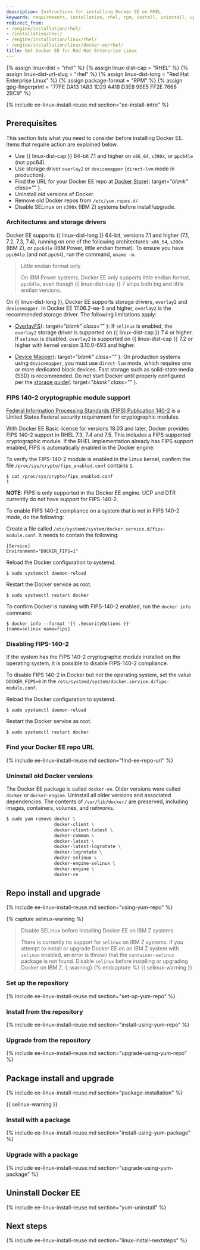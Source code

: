 ```yaml
---
description: Instructions for installing Docker EE on RHEL
keywords: requirements, installation, rhel, rpm, install, uninstall, upgrade, update
redirect_from:
- /engine/installation/rhel/
- /installation/rhel/
- /engine/installation/linux/rhel/
- /engine/installation/linux/docker-ee/rhel/
title: Get Docker EE for Red Hat Enterprise Linux
---
```


{% assign linux-dist = "rhel" %}
{% assign linux-dist-cap = "RHEL" %}
{% assign linux-dist-url-slug = "rhel" %}
{% assign linux-dist-long = "Red Hat Enterprise Linux" %}
{% assign package-format = "RPM" %}
{% assign gpg-fingerprint = "77FE DA13 1A83 1D29 A418  D3E8 99E5 FF2E 7668 2BC9" %}


{% include ee-linux-install-reuse.md section="ee-install-intro" %}

## Prerequisites

This section lists what you need to consider before installing Docker EE. Items that require action are explained below.

- Use {{ linux-dist-cap }} 64-bit 7.1 and higher on `x86_64`, `s390x`, or `ppc64le` (not ppc64).
- Use storage driver `overlay2` or `devicemapper` (`direct-lvm` mode in production).
- Find the URL for your Docker EE repo at [Docker Store](https://store.docker.com/my-content){: target="_blank" class="_" }.
- Uninstall old versions of Docker.
- Remove old Docker repos from `/etc/yum.repos.d/`.
- Disable SELinux on `s390x` (IBM Z) systems before install/upgrade.

### Architectures and storage drivers

Docker EE supports {{ linux-dist-long }} 64-bit, versions 7.1 and higher (7.1, 7.2, 7.3, 7.4), running on one of the following architectures: `x86_64`, `s390x` (IBM Z), or `ppc64le` (IBM Power, little endian format). To ensure you have `ppc64le` (and not `ppc64`), run the command, `uname -m`.

> Little endian format only
>
> On IBM Power systems, Docker EE only supports little endian format, `ppc64le`, even though {{ linux-dist-cap }} 7 ships both big and little endian versions.

On {{ linux-dist-long }}, Docker EE supports storage drivers, `overlay2` and `devicemapper`. In Docker EE 17.06.2-ee-5 and higher, `overlay2` is the recommended storage driver. The following limitations apply:

- [OverlayFS](/storage/storagedriver/overlayfs-driver){: target="_blank" class="_" }: If `selinux` is enabled, the `overlay2` storage driver is supported on {{ linux-dist-cap }} 7.4 or higher. If `selinux` is disabled, `overlay2` is supported on {{ linux-dist-cap }} 7.2 or higher with kernel version 3.10.0-693 and higher.

- [Device Mapper](/storage/storagedriver/device-mapper-driver/){: target="_blank" class="_" }: On production systems using `devicemapper`, you must use `direct-lvm` mode, which requires one or more dedicated block devices. Fast storage such as solid-state media (SSD) is recommended. Do not start Docker until properly configured per the [storage guide](/storage/storagedriver/device-mapper-driver/){: target="_blank" class="_" }.

### FIPS 140-2 cryptographic module support

[Federal Information Processing Standards (FIPS) Publication 140-2](https://csrc.nist.gov/csrc/media/publications/fips/140/2/final/documents/fips1402.pdf) is a United States Federal security requirement for cryptographic modules. 

With Docker EE Basic license for versions 18.03 and later, Docker provides FIPS 140-2 support in RHEL 7.3, 7.4 and 7.5. This includes a FIPS supported cryptographic module. If the RHEL implementation already has FIPS support enabled, FIPS is automatically enabled in the Docker engine.

To verify the FIPS-140-2 module is enabled in the Linux kernel, confirm the file `/proc/sys/crypto/fips_enabled.conf` contains `1`.

```
$ cat /proc/sys/crypto/fips_enabled.conf
1
```

**NOTE:** FIPS is only supported in the Docker EE engine. UCP and DTR currently do not have support for FIPS-140-2. 

To enable FIPS 140-2 compliance on a system that is not in FIPS 140-2 mode, do the following:

Create a file called `/etc/systemd/system/docker.service.d/fips-module.conf`. It needs to contain the following:

```
[Service]
Environment="DOCKER_FIPS=1"
```

Reload the Docker configuration to systemd.

`$ sudo systemctl daemon-reload`

Restart the Docker service as root.

`$ sudo systemctl restart docker`

To confirm Docker is running with FIPS-140-2 enabled, run the `docker info` command:

```
$ docker info --format '{{ .SecurityOptions }}'
[name=selinux name=fips]
```

### Disabling FIPS-140-2 

If the system has the FIPS 140-2 cryptographic module installed on the operating system, 
it is possible to disable FIPS-140-2 compliance. 

To disable FIPS 140-2 in Docker but not the operating system, set the value `DOCKER_FIPS=0` 
in the `/etc/systemd/system/docker.service.d/fips-module.conf`.

Reload the Docker configuration to systemd.

`$ sudo systemctl daemon-reload`

Restart the Docker service as root.

`$ sudo systemctl restart docker`

### Find your Docker EE repo URL

{% include ee-linux-install-reuse.md section="find-ee-repo-url" %}

### Uninstall old Docker versions

The Docker EE package is called `docker-ee`. Older versions were called `docker` or `docker-engine`. Uninstall all older versions and associated dependencies. The contents of `/var/lib/docker/` are preserved, including images, containers, volumes, and networks.

```bash
$ sudo yum remove docker \
                  docker-client \
                  docker-client-latest \
                  docker-common \
                  docker-latest \
                  docker-latest-logrotate \
                  docker-logrotate \
                  docker-selinux \
                  docker-engine-selinux \
                  docker-engine \
                  docker-ce
```



## Repo install and upgrade

{% include ee-linux-install-reuse.md section="using-yum-repo" %}

{% capture selinux-warning %}
> Disable SELinux before installing Docker EE on IBM Z systems
>
> There is currently no support for `selinux` on IBM Z systems. If you attempt to install or upgrade Docker EE on an IBM Z system with `selinux` enabled, an error is thrown that the `container-selinux` package is not found. Disable `selinux` before installing or upgrading Docker on IBM Z.
{:.warning}
{% endcapture %}
{{ selinux-warning }}

### Set up the repository

{% include ee-linux-install-reuse.md section="set-up-yum-repo" %}

### Install from the repository

{% include ee-linux-install-reuse.md section="install-using-yum-repo" %}

### Upgrade from the repository

{% include ee-linux-install-reuse.md section="upgrade-using-yum-repo" %}



## Package install and upgrade

{% include ee-linux-install-reuse.md section="package-installation" %}

{{ selinux-warning }}

### Install with a package

{% include ee-linux-install-reuse.md section="install-using-yum-package" %}

### Upgrade with a package

{% include ee-linux-install-reuse.md section="upgrade-using-yum-package" %}


## Uninstall Docker EE

{% include ee-linux-install-reuse.md section="yum-uninstall" %}

## Next steps

{% include ee-linux-install-reuse.md section="linux-install-nextsteps" %}
